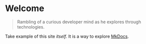 # Welcome

> Rambling of a curious developer mind as he explores through technologies.

Take example of this site _itself_. It is a way to explore [MkDocs](https://mkdocs.org).
